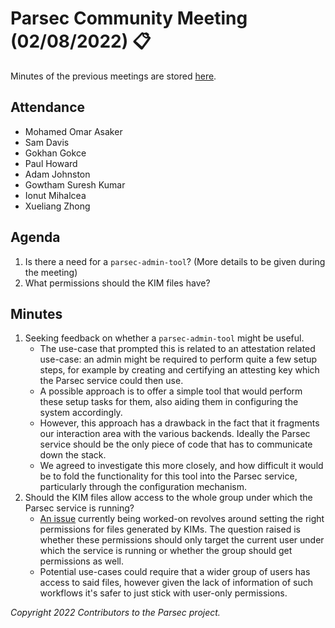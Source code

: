 # Parsec Community Meeting (02/08/2022) 📋

Minutes of the previous meetings are stored
[here](https://github.com/parallaxsecond/community/tree/main/minutes).

## Attendance

- Mohamed Omar Asaker
- Sam Davis
- Gokhan Gokce
- Paul Howard
- Adam Johnston
- Gowtham Suresh Kumar
- Ionut Mihalcea
- Xueliang Zhong

## Agenda

1. Is there a need for a `parsec-admin-tool`? (More details to be given during the meeting)
2. What permissions should the KIM files have?

## Minutes

1. Seeking feedback on whether a `parsec-admin-tool` might be useful.
   - The use-case that prompted this is related to an attestation related use-case: an admin might
      be required to perform quite a few setup steps, for example by creating and certifying an
      attesting key which the Parsec service could then use.
   - A possible approach is to offer a simple tool that would perform these setup tasks for them,
      also aiding them in configuring the system accordingly.
   - However, this approach has a drawback in the fact that it fragments our interaction area with
      the various backends. Ideally the Parsec service should be the only piece of code that has to
      communicate down the stack.
   - We agreed to investigate this more closely, and how difficult it would be to fold the
      functionality for this tool into the Parsec service, particularly through the configuration
      mechanism.
2. Should the KIM files allow access to the whole group under which the Parsec service is running?
   - [An issue](https://github.com/parallaxsecond/parsec/issues/598) currently being worked-on
      revolves around setting the right permissions for files generated by KIMs. The question raised
      is whether these permissions should only target the current user under which the service is
      running or whether the group should get permissions as well.
   - Potential use-cases could require that a wider group of users has access to said files, however
      given the lack of information of such workflows it's safer to just stick with user-only
      permissions.

*Copyright 2022 Contributors to the Parsec project.*
